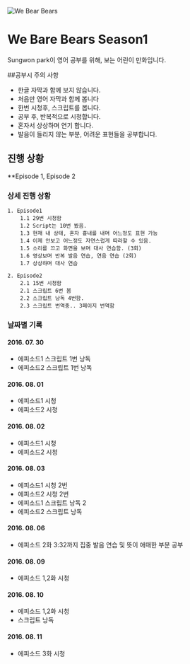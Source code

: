 ![We Bear Bears](http://i.newsarama.com/images/i/000/152/747/i02/Bears_Logo.jpg?1439493495)
# We Bare Bears Season1
Sungwon park이 영어 공부를 위해, 보는 어린이 만화입니다.

##공부시 주의 사항

- 한글 자막과 함께 보지 않습니다.
- 처음만 영어 자막과 함께 봅니다
- 한번 시청후, 스크립트를 봅니다.
- 공부 후, 반복적으로 시청합니다.
- 혼자서 상상하며 연기 합니다.
- 발음이 들리지 않는 부분, 어려운 표현들을 공부합니다.

## 진행 상황
**Episode 1, Episode 2

### 상세 진행 상황
    1. Episode1 
        1.1 29번 시청함
        1.2 Script는 10번 봤음.
        1.3 현재 내 상태, 혼자 흉내를 내며 어느정도 표현 가능
        1.4 이제 안보고 어느정도 자연스럽게 따라할 수 있음.
        1.5 소리를 끄고 화면을 보며 대사 연습함. (3회)
        1.6 영상보며 반복 발음 연습, 연음 연습 (2회)
        1.7 상상하며 대사 연습

    2. Episode2 
        2.1 15번 시청함
        2.1 스크립트 6번 봄
        2.2 스크립트 낭독 4번함.
        2.3 스크립트 번역중.. 3페이지 번역함

### 날짜별 기록

####  2016. 07. 30
  * 에피소드1 스크립트 1번 낭독
  * 에피소드2 스크립트 1번 낭독

####  2016. 08. 01
  * 에피소드1 시청
  * 에피소드2 시청

####  2016. 08. 02
  * 에피소드1 시청
  * 에피소드2 시청

####  2016. 08. 03
  * 에피소드1 시청 2번
  * 에피소드2 시청 2번
  * 에피소드1 스크립트 낭독 2
  * 에피소드2 스크립트 낭독

#### 2016. 08. 06
  * 에피소드 2화 3:32까지 집중 발음 연습 및 뜻이 애매한 부분 공부

#### 2016. 08. 09
  * 에피소드 1,2화 시청

#### 2016. 08. 10
  * 에피소드 1,2화 시청
  * 스크립트 낭독 

#### 2016. 08. 11
  * 에피소드 3화 시청
